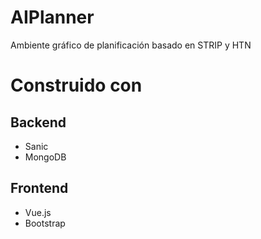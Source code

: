 # AIPlanner
Ambiente gráfico de planificación basado en STRIP y HTN

# Construido con

## Backend
* Sanic
* MongoDB

## Frontend
* Vue.js
* Bootstrap
